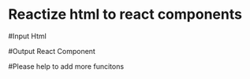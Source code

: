 # Reactize  html to react components



#Input Html 
<section></section>

#Output React Component
<section></section>


#Please help to add more funcitons
